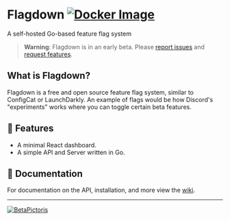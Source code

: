 # Flagdown [![Docker Image](https://github.com/BetaPictoris/flagdown/actions/workflows/docker-image.yml/badge.svg)](https://github.com/BetaPictoris/flagdown/actions/workflows/docker-image.yml)

A self-hosted Go-based feature flag system

> **Warning**:
> Flagdown is in an early beta. Please
> [report issues](https://github.com/BetaPictoris/flagdown/issues) and
> [request features](https://github.com/BetaPictoris/flagdown/discussions).

## What is Flagdown?

Flagdown is a free and open source feature flag system, similar to ConfigCat or
LaunchDarkly. An example of flags would be how Discord's "experiments" works
where you can toggle certain beta features.

## :rocket: Features

- A minimal React dashboard.
- A simple API and Server written in Go.

## :memo: Documentation

For documentation on the API, installation, and more view the [wiki](https://github.com/BetaPictoris/flagdown/wiki).

---

[![BetaPictoris](https://cdn.ozx.me/betapictoris/header.svg)](https://github.com/BetaPictoris)
